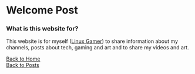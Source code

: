 # Welcome Post
### What is this website for?
This website is for myself ([Linux Gamer](https://www.youtube.com/channel/UCbBtLFxKBpcwt85EoP0kXRg)) to share information about my channels, posts about tech, gaming and art and to share my videos and art.

<a id="2" href="https://linux-gamer.github.io">Back to Home</a>
<br>
<a id="2" href="https://linux-gamer.github.io/posts">Back to Posts</a>